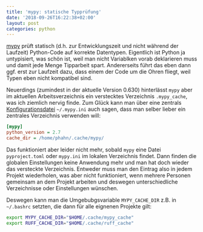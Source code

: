 ```yaml
---
title: 'mypy: statische Typprüfung'
date: '2018-09-26T16:22:38+02:00'
layout: post
categories: python
---
```


[mypy](http://mypy-lang.org/) prüft statisch (d.h. zur Entwicklungszeit und nicht während der Laufzeit) Python-Code auf korrekte Datentypen.
Eigentlich ist Python ja untypisiert, was schön ist, weil man nicht Variablken vorab deklarieren muss und damit jede Menge Tipparbeit spart.
Andererseits führt das eben dann ggf. erst zur Laufzeit dazu, dass einem der Code um die Ohren fliegt, weil Typen eben nicht kompatibel sind.
<!-- Teile von UCS enthalten inzwischen bereits die notwendigen Typ-Auszeichungen. Sönke hat zudem dazu mal im [8. Hackathon](https://mail.univention.de/appsuite/#!&app=io.ox/files&folder=1401&id=1401/2637) auch ein Programm geschrieben, was einem hilfe, diese zu erstellen. -->

Neuerdings (zumindest in der aktuelle Version 0.630) hinterlässt `mypy` aber im aktuellen Arbeitsverzeichnis ein verstecktes Verzeichnis `.mypy_cache`, was ich ziemlich nervig finde.
Zum Glück kann man über eine zentrals [Konfigurationsdatei](https://mypy.readthedocs.io/en/latest/config_file.html) `~/.mypy.ini` auch sagen, dass man selber lieber ein zentrales Verzeichnis verwenden will:
```ini
[mypy]
python_version = 2.7
cache_dir = /home/phahn/.cache/mypy/
```

Das funktioniert aber leider nicht mehr, sobald `mypy` eine Datei `pyproject.toml` oder `mypy.ini` im lokalen Verzeichnis findet.
Dann finden die globalen Einstellungen keine Anwendung mehr und man hat doch wieder das versteckte Verzeichnis.
Entweder muss man den Eintrag also in jedem Projekt wiederholen, was aber nicht funktioniert, wenn mehrere Personen gemeinsam an dem Projekt arbeiten und deswegen unterschiedliche Verzeichnisse oder Einstellungen wünschen.

Deswegen kann man die Umgebubgsvariable `MYPY_CACHE_DIR` z.B. in `~/.bashrc` setzten, die dann für alle eignenen Projekte gilt:
```bash
export MYPY_CACHE_DIR="$HOME/.cache/mypy_cache"
export RUFF_CACHE_DIR="$HOME/.cache/ruff_cache"
```
